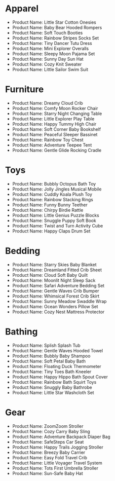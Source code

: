 # Apparel
- Product Name: Little Star Cotton Onesies
- Product Name: Baby Bear Hooded Rompers
- Product Name: Soft Touch Booties
- Product Name: Rainbow Stripes Socks Set
- Product Name: Tiny Dancer Tutu Dress
- Product Name: Mini Explorer Overalls
- Product Name: Sleepy Moon Pajama Set
- Product Name: Sunny Day Sun Hat
- Product Name: Cozy Knit Sweater
- Product Name: Little Sailor Swim Suit

# Furniture
- Product Name: Dreamy Cloud Crib
- Product Name: Comfy Moon Rocker Chair
- Product Name: Starry Night Changing Table
- Product Name: Little Explorer Play Table
- Product Name: Happy Tummy High Chair
- Product Name: Soft Corner Baby Bookshelf
- Product Name: Peaceful Sleeper Bassinet
- Product Name: Rainbow Toy Chest
- Product Name: Adventure Teepee Tent
- Product Name: Gentle Glide Rocking Cradle

# Toys
- Product Name: Bubbly Octopus Bath Toy
- Product Name: Jolly Jingles Musical Mobile
- Product Name: Cuddly Koala Plush Toy
- Product Name: Rainbow Stacking Rings
- Product Name: Funny Bunny Teether
- Product Name: Chirpy Birdie Rattle
- Product Name: Little Genius Puzzle Blocks
- Product Name: Snuggle Puppy Soft Book
- Product Name: Twist and Turn Activity Cube
- Product Name: Happy Claps Drum Set

# Bedding
- Product Name: Starry Skies Baby Blanket
- Product Name: Dreamland Fitted Crib Sheet
- Product Name: Cloud Soft Baby Quilt
- Product Name: Moonlit Night Sleep Sack
- Product Name: Safari Adventure Bedding Set
- Product Name: Gentle Waves Crib Bumper
- Product Name: Whimsical Forest Crib Skirt
- Product Name: Sunny Meadow Swaddle Wrap
- Product Name: Ocean Wonders Pillow Set
- Product Name: Cozy Nest Mattress Protector

# Bathing
- Product Name: Splish Splash Tub
- Product Name: Gentle Waves Hooded Towel
- Product Name: Bubbly Baby Shampoo
- Product Name: Soft Petal Baby Bath
- Product Name: Floating Duck Thermometer
- Product Name: Tiny Toes Bath Kneeler
- Product Name: Happy Hippo Bath Spout Cover
- Product Name: Rainbow Bath Squirt Toys
- Product Name: Snuggly Baby Bathrobe
- Product Name: Little Star Washcloth Set

# Gear
- Product Name: ZoomZoom Stroller
- Product Name: Cozy Carry Baby Sling
- Product Name: Adventure Backpack Diaper Bag
- Product Name: SafeSteps Car Seat
- Product Name: Happy Trails Jogging Stroller
- Product Name: Breezy Baby Carrier
- Product Name: Easy Fold Travel Crib
- Product Name: Little Voyager Travel System
- Product Name: Tots First Umbrella Stroller
- Product Name: Sun-Safe Baby Hat
    